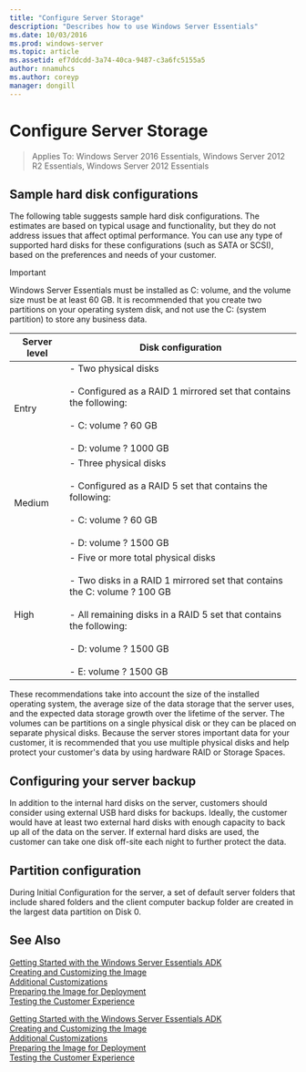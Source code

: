 ```yaml
---
title: "Configure Server Storage"
description: "Describes how to use Windows Server Essentials"
ms.date: 10/03/2016
ms.prod: windows-server
ms.topic: article
ms.assetid: ef7ddcdd-3a74-40ca-9487-c3a6fc5155a5
author: nnamuhcs
ms.author: coreyp
manager: dongill
---
```


# Configure Server Storage

>Applies To: Windows Server 2016 Essentials, Windows Server 2012 R2 Essentials, Windows Server 2012 Essentials

## Sample hard disk configurations  
 The following table suggests sample hard disk configurations. The estimates are based on typical usage and functionality, but they do not address issues that affect optimal performance. You can use any type of supported hard disks for these configurations (such as SATA or SCSI), based on the preferences and needs of your customer.  
  
> [!IMPORTANT]
>   Windows Server Essentials must be installed as C: volume, and the volume size must be at least 60 GB. It is recommended that you create two partitions on your operating system disk, and not use the C: (system partition) to store any business data.  
  
|Server level|Disk configuration|  
|------------------|------------------------|  
|Entry|- Two physical disks<br /><br /> - Configured as a RAID 1 mirrored set that contains the following:<br /><br /> - C: volume  ? 60 GB<br /><br /> - D: volume  ? 1000 GB|  
|Medium|- Three physical disks<br /><br /> - Configured as a RAID 5 set that contains the following:<br /><br /> - C: volume  ? 60 GB<br /><br /> - D: volume  ? 1500 GB|  
|High|- Five or more total physical disks<br /><br /> - Two disks in a RAID 1 mirrored set that contains the C: volume  ? 100 GB<br /><br /> - All remaining disks in a RAID 5 set that contains the following:<br /><br /> - D: volume  ? 1500 GB<br /><br /> - E: volume  ? 1500 GB|  
  
 These recommendations take into account the size of the installed operating system, the average size of the data storage that the server uses, and the expected data storage growth over the lifetime of the server. The volumes can be partitions on a single physical disk or they can be placed on separate physical disks. Because the server stores important data for your customer, it is recommended that you use multiple physical disks and help protect your customer's data by using hardware RAID or Storage Spaces.  
  
## Configuring your server backup  
 In addition to the internal hard disks on the server, customers should consider using external USB hard disks for backups. Ideally, the customer would have at least two external hard disks with enough capacity to back up all of the data on the server. If external hard disks are used, the customer can take one disk off-site each night to further protect the data.  
  
## Partition configuration  
 During Initial Configuration for the server, a set of default server folders that include shared folders and the client computer backup folder are created in the largest data partition on Disk 0.  
  
## See Also  

 [Getting Started with the Windows Server Essentials ADK](Getting-Started-with-the-Windows-Server-Essentials-ADK.md)   
 [Creating and Customizing the Image](Creating-and-Customizing-the-Image.md)   
 [Additional Customizations](Additional-Customizations.md)   
 [Preparing the Image for Deployment](Preparing-the-Image-for-Deployment.md)   
 [Testing the Customer Experience](Testing-the-Customer-Experience.md)

 [Getting Started with the Windows Server Essentials ADK](../install/Getting-Started-with-the-Windows-Server-Essentials-ADK.md)   
 [Creating and Customizing the Image](../install/Creating-and-Customizing-the-Image.md)   
 [Additional Customizations](../install/Additional-Customizations.md)   
 [Preparing the Image for Deployment](../install/Preparing-the-Image-for-Deployment.md)   
 [Testing the Customer Experience](../install/Testing-the-Customer-Experience.md)


